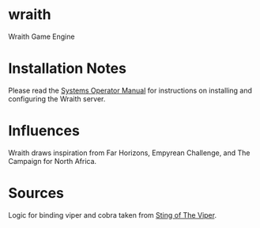 # wraith
Wraith Game Engine

# Installation Notes
Please read the
[Systems Operator Manual](https://github.com/mdhender/wraith/blob/main/sysop.adoc)
for instructions on installing and configuring the Wraith server.

# Influences
Wraith draws inspiration from Far Horizons, Empyrean Challenge, and The Campaign for North Africa.

# Sources
Logic for binding viper and cobra taken from
[Sting of The Viper](https://carolynvanslyck.com/blog/2020/08/sting-of-the-viper/).
